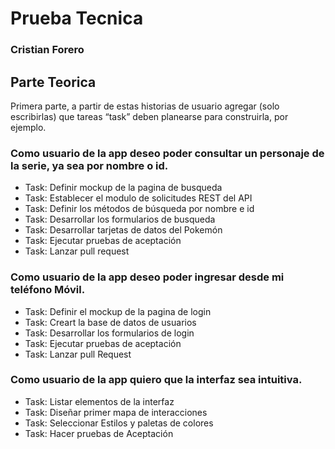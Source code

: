 # Prueba Tecnica
### Cristian Forero

## Parte Teorica 
Primera parte, a partir de estas historias de usuario agregar (solo escribirlas) que tareas “task” deben planearse para construirla, por ejemplo.
### Como usuario de la app deseo poder consultar un personaje de la serie, ya sea por nombre o id.
- Task: Definir mockup de la pagina de busqueda
- Task: Establecer el modulo de solicitudes REST del API
- Task: Definir los métodos de búsqueda por nombre e id
- Task: Desarrollar los formularios de busqueda
- Task: Desarrollar tarjetas de datos del Pokemón
- Task: Ejecutar pruebas de aceptación
- Task: Lanzar pull request

### Como usuario de la app deseo poder ingresar desde mi teléfono Móvil.
- Task: Definir el mockup de la pagina de login
- Task: Creart la base de datos de usuarios
- Task: Desarrollar los formularios de login
- Task: Ejecutar pruebas de aceptación
- Task: Lanzar pull Request


### Como usuario de la app quiero que la interfaz sea intuitiva.
- Task: Listar elementos de la interfaz
- Task: Diseñar primer mapa de interacciones
- Task: Seleccionar Estilos y paletas de colores
- Task: Hacer pruebas de Aceptación
